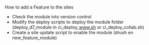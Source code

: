 How to add a Feature to the sites

* Check the module into version control
* Modify the deploy scripts to deploy the module folder (deploy_d7_module in ci_deploy_www.sh or ci_deploy_collab.sh)
* Create a site update script to enable the module (drush en new_feature_module)